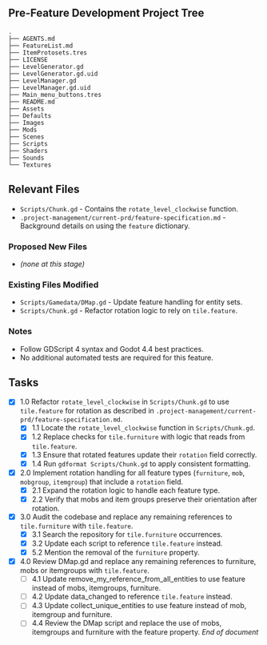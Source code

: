 ## Pre-Feature Development Project Tree
```
.
├── AGENTS.md
├── FeatureList.md
├── ItemProtosets.tres
├── LICENSE
├── LevelGenerator.gd
├── LevelGenerator.gd.uid
├── LevelManager.gd
├── LevelManager.gd.uid
├── Main_menu_buttons.tres
├── README.md
├── Assets
├── Defaults
├── Images
├── Mods
├── Scenes
├── Scripts
├── Shaders
├── Sounds
└── Textures
```

## Relevant Files
- `Scripts/Chunk.gd` - Contains the `rotate_level_clockwise` function.
- `.project-management/current-prd/feature-specification.md` - Background details on using the `feature` dictionary.

### Proposed New Files
- *(none at this stage)*

### Existing Files Modified
- `Scripts/Gamedata/DMap.gd` - Update feature handling for entity sets.
- `Scripts/Chunk.gd` - Refactor rotation logic to rely on `tile.feature`.

### Notes
- Follow GDScript 4 syntax and Godot 4.4 best practices.
- No additional automated tests are required for this feature.

## Tasks
- [x] 1.0 Refactor `rotate_level_clockwise` in `Scripts/Chunk.gd` to use `tile.feature` for rotation as described in `.project-management/current-prd/feature-specification.md`.
  - [x] 1.1 Locate the `rotate_level_clockwise` function in `Scripts/Chunk.gd`.
  - [x] 1.2 Replace checks for `tile.furniture` with logic that reads from `tile.feature`.
  - [x] 1.3 Ensure that rotated features update their `rotation` field correctly.
  - [x] 1.4 Run `gdformat Scripts/Chunk.gd` to apply consistent formatting.
- [x] 2.0 Implement rotation handling for all feature types (`furniture`, `mob`, `mobgroup`, `itemgroup`) that include a `rotation` field.
  - [x] 2.1 Expand the rotation logic to handle each feature type.
  - [x] 2.2 Verify that mobs and item groups preserve their orientation after rotation.
- [x] 3.0 Audit the codebase and replace any remaining references to `tile.furniture` with `tile.feature`.
  - [x] 3.1 Search the repository for `tile.furniture` occurrences.
  - [x] 3.2 Update each script to reference `tile.feature` instead.
  - [x] 5.2 Mention the removal of the `furniture` property.
- [x] 4.0 Review DMap.gd and replace any remaining references to furniture, mobs or itemgroups with `tile.feature`.
  - [ ] 4.1 Update remove_my_reference_from_all_entities to use feature instead of mobs, itemgroups, furniture.
  - [ ] 4.2 Update data_changed to reference `tile.feature` instead.
  - [ ] 4.3 Update collect_unique_entities to use feature instead of mob, itemgroup and furniture.
  - [ ] 4.4 Review the DMap script and replace the use of mobs, itemgroups and furniture with the feature property.
*End of document*
